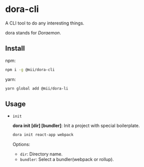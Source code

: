 # dora-cli

A CLI tool to do any interesting things.

dora stands for *Doraemon*.

## Install

npm:

```bash
npm i -g @mii/dora-cli
```

yarn:

```bash
yarn global add @mii/dora-li
```

## Usage

* `init`

  **dora init [dir] [bundler]**: Init a project with special boilerplate.

  ```bash
  dora init react-app webpack
  ```

    Options:

  * `dir`: Directory name.
  * `bundler`: Select a bundler(webpack or rollup).
